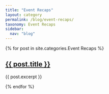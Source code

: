 ```yaml
---
title: "Event Recaps"
layout: category
permalink: /blog/event-recaps/
taxonomy: Event Recaps
sidebar:
  nav: "blog"
---
```


{% for post in site.categories.Event Recaps %}
  <h2><a href="{{ post.url }}">{{ post.title }}</a></h2>
  <p>{{ post.excerpt }}</p>
{% endfor %}

